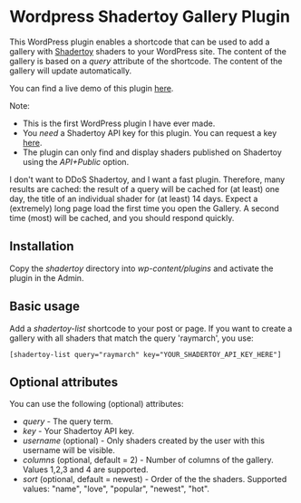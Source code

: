 # Wordpress Shadertoy Gallery Plugin

This WordPress plugin enables a shortcode that can be used to add a gallery with [Shadertoy](https://www.shadertoy.com) shaders to your WordPress site. The content of the gallery is based on a _query_ attribute of the shortcode. The content of the gallery will update automatically.

You can find a live demo of this plugin [here](https://reindernijhoff.net/shadertoy/).

Note:
- This is the first WordPress plugin I have ever made. 
- You *need* a Shadertoy API key for this plugin. You can request a key [here](https://www.shadertoy.com/howto).
- The plugin can only find and display shaders published on Shadertoy using the _API+Public_ option.

I don't want to DDoS Shadertoy, and I want a fast plugin. Therefore, many results are cached: the result of a query will be cached for (at least) one day, the title of an individual shader for (at least) 14 days. Expect a (extremely) long page load the first time you open the Gallery. A second time (most) will be cached, and you should respond quickly.

## Installation

Copy the _shadertoy_ directory into _wp-content/plugins_ and activate the plugin in the Admin.

## Basic usage

Add a _shadertoy-list_ shortcode to your post or page. If you want to create a gallery with all shaders that match the query 'raymarch', you use:

```
[shadertoy-list query="raymarch" key="YOUR_SHADERTOY_API_KEY_HERE"]
```

## Optional attributes

You can use the following (optional) attributes:

- *query* - The query term.
- *key* - Your Shadertoy API key.
- *username* (optional) - Only shaders created by the user with this username will be visible.
- *columns* (optional, default = 2) - Number of columns of the gallery. Values 1,2,3 and 4 are supported.
- *sort* (optional, default = newest) - Order of the the shaders. Supported values: "name", "love", "popular", "newest", "hot".
